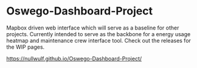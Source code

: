 # Oswego-Dashboard-Project
Mapbox driven web interface which will serve as a baseline for other projects.  Currently intended to serve as the backbone for a energy usage heatmap and maintenance crew interface tool.  Check out the releases for the WIP pages.


https://nullwulf.github.io/Oswego-Dashboard-Project/
